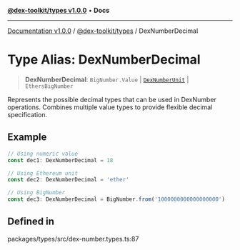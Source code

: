 [**@dex-toolkit/types v1.0.0**](../README.md) • **Docs**

***

[Documentation v1.0.0](../../../packages.md) / [@dex-toolkit/types](../README.md) / DexNumberDecimal

# Type Alias: DexNumberDecimal

> **DexNumberDecimal**: `BigNumber.Value` \| [`DexNumberUnit`](DexNumberUnit.md) \| `EthersBigNumber`

Represents the possible decimal types that can be used in DexNumber operations.
Combines multiple value types to provide flexible decimal specification.

## Example

```typescript
// Using numeric value
const dec1: DexNumberDecimal = 18

// Using Ethereum unit
const dec2: DexNumberDecimal = 'ether'

// Using BigNumber
const dec3: DexNumberDecimal = BigNumber.from('1000000000000000000')
```

## Defined in

packages/types/src/dex-number.types.ts:87
